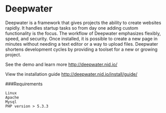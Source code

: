 Deepwater
===========

Deepwater is a framework that gives projects the ability to create websites rapidly. It handles startup tasks so from day one adding custom functionality 
is the focus. The workflow of Deepwater emphasizes flexibly, speed, and security. Once installed, it is possible to create a new page in minutes without 
needing a text editor or a way to upload files. Deepwater shortens development cycles by providing a toolset for a new or growing project.

See the demo and learn more http://deepwater.nid.io/

View the installation guide http://deepwater.nid.io/install/guide/


###Requirements

    Linux
    Apache
    Mysql
    PHP version > 5.3.3
	